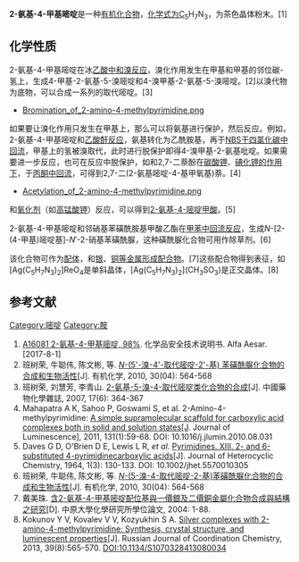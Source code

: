 **2-氨基-4-甲基嘧啶**是一种[有机化合物](../Page/有机化合物.md "wikilink")，[化学式为C](../Page/化学式.md "wikilink")<sub>5</sub>H<sub>7</sub>N<sub>3</sub>，为茶色晶体粉末。\[1\]

## 化学性质

2-氨基-4-甲基嘧啶在冰[乙酸中和](../Page/乙酸.md "wikilink")[溴反应](../Page/溴.md "wikilink")，溴化作用发生在甲基和甲基的邻位碳-氢上，生成4-甲基-2-氨基-5-溴嘧啶和4-溴甲基-2-氨基-5-溴嘧啶。\[2\]以溴代物为底物，可以合成一系列的取代嘧啶。\[3\]

  -
    [Bromination_of_2-amino-4-methylpyrimidine.png](https://zh.wikipedia.org/wiki/File:Bromination_of_2-amino-4-methylpyrimidine.png "fig:Bromination_of_2-amino-4-methylpyrimidine.png")

如果要让溴化作用只发生在甲基上，那么可以将氨基进行保护，然后反应。例如，2-氨基-4-甲基嘧啶和[乙酸酐反应](../Page/乙酸酐.md "wikilink")，氨基转化为乙酰胺基，再于[NBS于](../Page/N-溴代丁二酰亚胺.md "wikilink")[四氯化碳中回流](../Page/四氯化碳.md "wikilink")，甲基上的氢被溴取代，此时进行脱保护即得4-溴甲基-2-氨基吡啶。如果需要进一步反应，也可在反应中脱保护，如和2,7-二萘酚在[碳酸钾](../Page/碳酸钾.md "wikilink")、[碘化钾的作用下](../Page/碘化钾.md "wikilink")，于[丙酮中回流](../Page/丙酮.md "wikilink")，可得到2,7-二(2-氨基嘧啶-4-基甲氧基)萘。\[4\]

  -
    [Acetylation_of_2-amino-4-methylpyrimidine.png](https://zh.wikipedia.org/wiki/File:Acetylation_of_2-amino-4-methylpyrimidine.png "fig:Acetylation_of_2-amino-4-methylpyrimidine.png")

和[氧化剂](../Page/氧化剂.md "wikilink")（如[高锰酸钾](../Page/高锰酸钾.md "wikilink")）反应，可以得到[2-氨基-4-嘧啶甲酸](https://zh.wikipedia.org/wiki/2-氨基-4-嘧啶甲酸 "wikilink")。\[5\]

2-氨基-4-甲基嘧啶和邻硝基苯磺酰胺基甲酸乙酯在[甲苯中回流反应](../Page/甲苯.md "wikilink")，生成*N*-\[2-(4-甲基)嘧啶基\]-*N*′-2-硝基苯磺酰脲，这种磺酰脲化合物可用作除草剂。\[6\]

该化合物可作为[配体](https://zh.wikipedia.org/wiki/配体 "wikilink")，和[银](https://zh.wikipedia.org/wiki/银 "wikilink")、[铜等金属形成](../Page/铜.md "wikilink")[配合物](../Page/配合物.md "wikilink")。\[7\]这些配合物得到表征，如\[Ag(C<sub>5</sub>H<sub>7</sub>N<sub>3</sub>)<sub>2</sub>\]ReO<sub>4</sub>是单斜晶体，\[Ag(C<sub>5</sub>H<sub>7</sub>N<sub>3</sub>)<sub>2</sub>\](CH<sub>3</sub>SO<sub>3</sub>)是正交晶体。\[8\]

## 参考文献

[Category:嘧啶](https://zh.wikipedia.org/wiki/Category:嘧啶 "wikilink")
[Category:胺](https://zh.wikipedia.org/wiki/Category:胺 "wikilink")

1.  [A16081 2-氨基-4-甲基嘧啶, 98%](http://chemicals.thermofisher.cn/AlfaAesarApp/getpdf?contentId=ZH_CN_MSDS_A16081).
    化学品安全技术说明书. Alfa Aesar. \[2017-8-1\]
2.  班树荣, 牛聪伟, 陈文彬, 等. [*N*-(5'-溴-4'-取代嘧啶-2'-基)
    苯磺酰脲化合物的合成和生物活性](http://sioc-journal.cn/Jwk_yjhx/CN/article/downloadArticleFile.do?attachType=PDF&id=338806)\[J\].
    有机化学, 2010, 30(04): 564-568
3.  班树荣, 刘慧芳, 李青山.
    [2-氨基-5-溴-4-取代嘧啶类化合物的合成](http://www.airitilibrary.com/Publication/alDetailedMesh?docid=10050108-200712-17-6-364-367-a)\[J\].
    中國藥物化學雜誌, 2007, 17(6): 364-367
4.  Mahapatra A K, Sahoo P, Goswami S, et al.
    2-Amino-4-methylpyrimidine: [A simple supramolecular scaffold for
    carboxylic acid complexes both in solid and solution
    states\[J](http://xueshu.baidu.com/s?wd=paperuri%3A%283f121ca6cb9be1704f6c8ca956cab347%29&filter=sc_long_sign&tn=SE_xueshusource_2kduw22v&sc_vurl=http%3A%2F%2Fwww.sciencedirect.com%2Fscience%2Farticle%2Fpii%2FS0022231310003649&ie=utf-8&sc_us=12038915913352697468).
    Journal of Luminescence\], 2011, 131(1):59-68. DOI:
    10.1016/j.jlumin.2010.08.031
5.  Daves G D, O'Brien D E, Lewis L R, *et al*. [Pyrimidines. XIII. 2-
    and 6-substituted 4-pyrimidinecarboxylic
    acids](http://onlinelibrary.wiley.com/doi/10.1002/jhet.5570010305/full)\[J\].
    Journal of Heterocyclic Chemistry, 1964, 1(3): 130-133. DOI:
    10.1002/jhet.5570010305
6.  班树荣, 牛聪伟, 陈文彬, 等.
    [*N*-(5-溴-4-取代嘧啶-2-基)苯磺酰脲化合物的合成和生物活性](http://sioc-journal.cn/Jwk_yjhx/CN/article/downloadArticleFile.do?attachType=PDF&id=338806)\[J\].
    有机化学, 2010, 30(04): 564-568
7.  戴美珠.
    [含2-氨基-4-甲基嘧啶配位基與一價銀及二價銅金屬化合物合成與結構之研究](http://www.airitilibrary.com/Publication/alDetailedMesh?docid=U0017-0610201510272768)\[D\].
    中原大學化學研究所學位論文, 2004: 1-88.
8.  Kokunov Y V, Kovalev V V, Kozyukhin S A. [Silver complexes
    with 2-amino-4-methylpyrimidine: Synthesis, crystal structure, and
    luminescent
    properties](http://xueshu.baidu.com/s?wd=paperuri%3A%28a3bc2a67609ac67ec45c2d2d5f12ec0e%29&filter=sc_long_sign&tn=SE_xueshusource_2kduw22v&sc_vurl=http%3A%2F%2Flink.springer.com%2Farticle%2F10.1134%2FS1070328413080034&ie=utf-8&sc_us=11021296322412053398)\[J\].
    Russian Journal of Coordination Chemistry, 2013, 39(8):565-570.
    <DOI:10.1134/S1070328413080034>